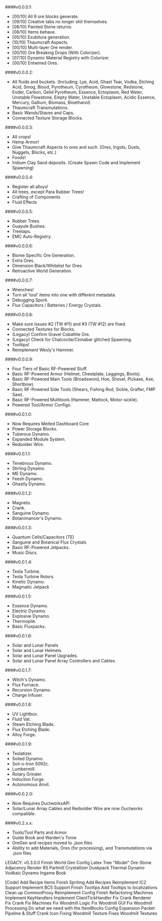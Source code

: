 ####v0.0.0.1:
* [00/10] All 9 ore blocks generate. 
* [09/10] Creative tabs no longer shit themselves.
* [08/10] Painted Stone returns.
* [08/10] Items behave.
* [05/10] Exubitura generation.
* [10/10] Thaumcraft Aspects.
* [00/10] Multi-layer Ore render.
* [00/10] Ore Breaking Drops (With Colorizer).
* [07/10] Dynamic Material Registry with Colorizer.
* [00/10] Entwined Ores.

####v0.0.0.2:
* All fluids and buckets. (Including: Lye, Acid, Ghast Tear, Vodka, Etching Acid, Smog, Blood, Pyrotheum, Cyrotheum, Glowstone, Redstone, Ender, Carbon, Gelid Pyrotheum, Essence, Ectoplasm, Red Water, Unstable Flowstone, Empty Water, Unstable Ectoplasm, Acidic Essence, Mercury, Gallium, Biomass, Bioethanol)
* Thaumcraft Transmutations.
* Basic Wands/Staves and Caps.
* Connected Texture Storage Blocks.

####v0.0.0.3:
* All crops!
* Hemp Armor!
* Give Thaumcraft Aspects to ores and such. (Ores, Ingots, Dusts, Nuggets, Blocks, etc.)
* Foods!
* Iridium Clay Sand deposits. (Create Spawn Code and Implement Spawning)

####v0.0.0.4:
* Register all alloys!
* All trees, except Para Rubber Trees!
* Crafting of Components
* Fluid Effects

####v0.0.0.5:
* Rubber Trees.
* Guayule Bushes.
* Treetaps.
* EMC Auto-Registry.

####v0.0.0.6:
* Biome Specific Ore Generation.
* Extra Ores.
* Dimension Black/Whitelist for Ores.
* Retroactive World Generation.

####v0.0.0.7:
* Wrenches!
* Turn all 'tool' items into one with different metadata.
* Debugging Spork.
* Flux Capacitors / Batteries / Energy Crystals.

####v0.0.0.8:
* Make sure issues #2 (TW #11) and #3 (TW #12) are fixed.
* Connected Textures for Blocks.
* (Legacy) Confirm Gravel Cobaltite Ore.
* (Legacy) Check for Chalcocite/Cinnabar glitched Spawning.
* Tooltips!
* Reimplement Wesly's Hammer.

####v0.0.0.9:
* Four Tiers of Basic RF-Powered Stuff.
* Basic RF-Powered Armor (Helmet, Chestplate, Leggings, Boots).
* Basic RF-Powered Main Tools (Broadsword, Hoe, Shovel, Pickaxe, Axe, Shortbow).
* Basic RF-Powered Side Tools (Shears, Fishing Rod, Sickle, Grafter, FMP Saw).
* Basic RF-Powered Multitools (Hammer, Mattock, Motor-sickle).
* Powered Tool/Armor Configs.

####v0.0.1.0:
* Now Requires Melted Dashboard Core
* Power Storage Blocks.
* Tuberous Dynamo.
* Expanded Module System.
* Redsolder Wire.

####v0.0.1.1:
* Tenebrous Dynamo.
* Stirling Dynamo.
* ME Dynamo.
* Feesh Dynamo.
* Ghastly Dynamo.

####v0.0.1.2:
* Magneto.
* Crank.
* Sanguine Dynamo.
* Botanimancer's Dynamo.

####v0.0.1.3:
* Quantum Cells/Capacitors (TE)
* Sanguine and Botanical Flux Crystals
* Basic RF-Powered Jetpacks.
* Music Discs.

####v0.0.1.4:
* Tesla Turbine.
* Tesla Turbine Rotors.
* Kinetic Dynamo.
* Magmatic Jetpack

####v0.0.1.5:
* Essence Dynamo.
* Electric Dynamo.
* Explosive Dynamo.
* Thermopile.
* Basic Fluxpacks.

####v0.0.1.6:
* Solar and Lunar Panels
* Solar and Lunar Helmets
* Solar and Lunar Panel Upgrades.
* Solar and Lunar Panel Array Controllers and Cables.

####v0.0.1.7:
* Witch's Dynamo.
* Flux Furnace.
* Recursion Dynamo.
* Charge Infuser.

####v0.0.1.8:
* UV Lightbox.
* Fluid Vat.
* Steam Etching Blade.
* Flux Etching Blade.
* Alloy Forge.

####v0.0.1.9:
* Teslatizer.
* Soiled Dynamo.
* Soil-o-tron 5092c.
* Lumbermill.
* Rotary Grinder.
* Induction Forge.
* Autonomous Anvil.

####v0.0.2.0:
* Now Requires DuctworksAPI
* Solar/Lunar Array Cables and Redsolder Wire are now Ductworks compatible.


####v0.2.x.x:
* Tools/Tool Parts and Armor
* Guide Book and Warden's Tome
* OreGen and recipes moved to .json files
* Ability to add Materials, Ores (for processing), and Transmutations via .json files

LEGACY:
v0.3.0.0
Finish World Gen Config
Latex Tree "Model"
Ore-Stone Adjacency Render
RS Partmill
Crystallizer
Duskpack
Thermal Dynamo
Vodkaic Dynamo
Ingame Book

[Code]
Add Recipe Items
Finish Spriting
Add Recipes
Reimplement IC2 Support
Implement BC5 Support
Finish Tooltips
Add Tooltips to localizations
Clean up CommonProxy
Reimplement Config
Finish Refactoring Machines
Implement KeyHandlers
Implement ClientTickHandler
Fix Crank Renderer
Fix Crank
Fix Machines
Fix Woodmill Logic
Fix Woodmill GUI
Fix Woodmill Processing
Do what we need with the ItemBlocks
Config Expansion
Packet Pipeline & Stuff
Crank Icon Fixing
Woodmill Texture Fixes
Woodmill Textures